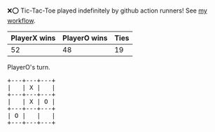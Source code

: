 :x::o: Tic-Tac-Toe played indefinitely by github action runners! See [my workflow](.github/workflows/play.yaml).

|PlayerX wins|PlayerO wins|Ties|
|-|-|-|
|52|48|19|

PlayerO's turn.

<pre>
+---+---+---+
|   | X |   |
+---+---+---+
|   | X | O |
+---+---+---+
| O |   |   |
+---+---+---+
</pre>
